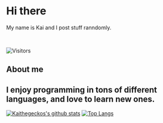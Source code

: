 # Hi there
My name is Kai and I post stuff ranndomly.
<p>&nbsp;</p>

![Visitors](https://visitor-badge.laobi.icu/badge?page_id=kaithegecko.kaithegecko)

## About me
I enjoy programming in tons of different languages, and love to learn new ones.
----

[![Kaithegeckos's github stats](https://github-readme-stats.vercel.app/api?username=kaithegecko&theme=tokyonight&show_icons=true&count_private=true)](https://github.com/anuraghazra/github-readme-stats)
[![Top Langs](https://github-readme-stats.vercel.app/api/top-langs/?username=kaithegecko&layout=compact)](https://github.com/anuraghazra/github-readme-stats)
